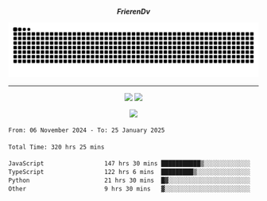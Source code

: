 ***<p align="center">FrierenDv</p>***

<div align="center">
  <picture>
      <source
    media="(prefers-color-scheme: dark)"
      srcset="https://raw.githubusercontent.com/platane/snk/output/github-contribution-grid-snake-dark.svg"
      />
    <source
      media="(prefers-color-scheme: light)"
      srcset="https://raw.githubusercontent.com/xct007/xct007/output/github-contribution-grid-snake.svg"
      />
    <img
      alt="Snake"
      src="https://raw.githubusercontent.com/xct007/xct007/output/github-contribution-grid-snake.svg"
      />
  </picture>

</div>

___
<p align="center">
  <img src="https://readme-stats-blush-eta.vercel.app/api/top-langs/?username=xct007&layout=compact" />
  <img src="https://readme-stats-blush-eta.vercel.app/api?username=xct007&show_icons=true&theme=transparent&hide_title=true&include_all_commits=true" />
</p>

<p align="center">
  <img src="https://github-profile-trophy.vercel.app/?username=xct007&theme=light&margin-w=15" />
</p>
<!--START_SECTION:waka-->

```txt
From: 06 November 2024 - To: 25 January 2025

Total Time: 320 hrs 25 mins

JavaScript                 147 hrs 30 mins ███████████▒░░░░░░░░░░░░░   44.71 %
TypeScript                 122 hrs 6 mins  █████████▒░░░░░░░░░░░░░░░   37.01 %
Python                     21 hrs 30 mins  █▓░░░░░░░░░░░░░░░░░░░░░░░   06.52 %
Other                      9 hrs 30 mins   ▓░░░░░░░░░░░░░░░░░░░░░░░░   02.88 %
```

<!--END_SECTION:waka-->
